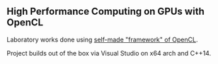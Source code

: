 ## High Performance Computing on GPUs with OpenCL

Laboratory works done using [self-made "framework" of OpenCL](https://github.com/AlekseyLapunov/OpenCL_Labs/tree/main/ocl).

Project builds out of the box via Visual Studio on x64 arch and C++14.
